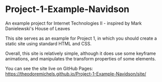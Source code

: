 # Project-1-Example-Navidson
An example project for Internet Technologies II - inspired by Mark Danielewski's House of Leaves

This site serves as an example for Project 1, in which you should create a static site using standard HTML and CSS.

Overall, this site is relatively simple, although it does use some keyframe animations, and manipulates the transform properties of some elements.

You can see the site live on GitHub Pages:
https://theodoremichels.github.io/Project-1-Example-Navidson/site/
